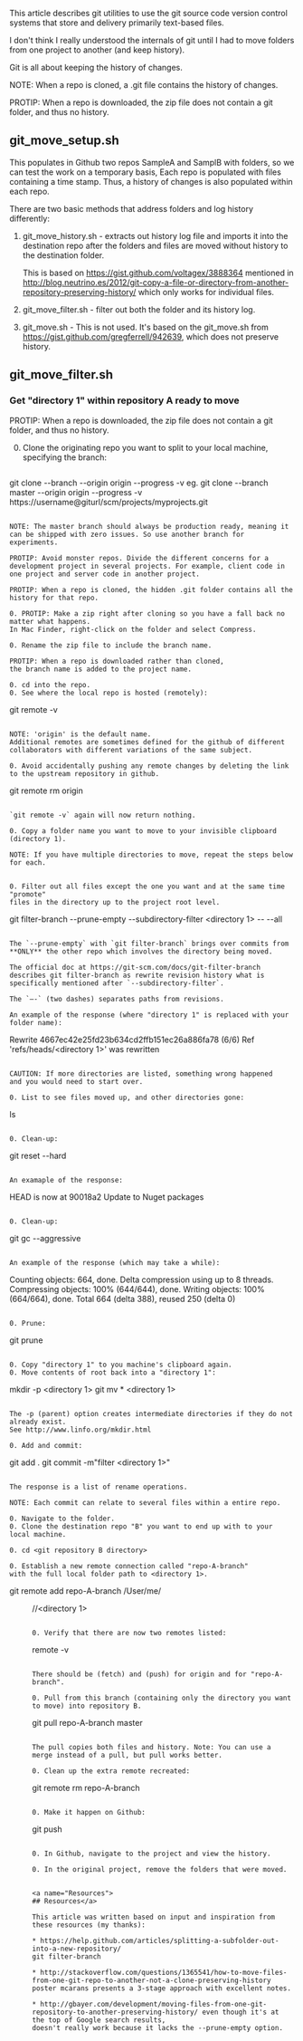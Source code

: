 This article describes git utilities to use the git source code version control systems that store and delivery primarily text-based files.

I don't think I really understood the internals of git until I had to move folders from one project to another (and keep history).

Git is all about keeping the history of changes.

   NOTE: When a repo is cloned, a .git file contains the history of changes.

   PROTIP: When a repo is downloaded, the zip file does not contain a git folder, and thus no history.

## git_move_setup.sh
This populates in Github two repos SampleA and SamplB with folders,
so we can test the work on a temporary basis,
Each repo is populated with files containing a time stamp.
Thus, a history of changes is also populated within each repo.


There are two basic methods that address folders and log history differently:

1) git_move_history.sh - extracts out history log file and imports it into the destination repo after 
   the folders and files are moved without history to the destination folder.

   This is based on https://gist.github.com/voltagex/3888364 mentioned in
   http://blog.neutrino.es/2012/git-copy-a-file-or-directory-from-another-repository-preserving-history/
   which only works for individual files.

2) git_move_filter.sh - filter out both the folder and its history log. 

3) git_move.sh - This is not used. It's based on the git_move.sh from 
   https://gist.github.com/gregferrell/942639, which does not preserve history.


## git_move_filter.sh

### Get "directory 1" within repository A ready to move

   PROTIP: When a repo is downloaded, the zip file does not contain a git folder, and thus no history.

0. Clone the originating repo you want to split to your local machine,
   specifying the branch:

   ```
git clone --branch <branch> --origin origin --progress -v <git repository A url>
eg. git clone --branch master --origin origin --progress -v https://username@giturl/scm/projects/myprojects.git
   ```

   NOTE: The master branch should always be production ready, meaning it can be shipped with zero issues. So use another branch for experiments.
   
   PROTIP: Avoid monster repos. Divide the different concerns for a development project in several projects. For example, client code in one project and server code in another project.
   
   PROTIP: When a repo is cloned, the hidden .git folder contains all the history for that repo.

0. PROTIP: Make a zip right after cloning so you have a fall back no matter what happens.
   In Mac Finder, right-click on the folder and select Compress.

0. Rename the zip file to include the branch name.

   PROTIP: When a repo is downloaded rather than cloned,
   the branch name is added to the project name.

0. cd into the repo.
0. See where the local repo is hosted (remotely):

   ```
git remote -v
   ```

   NOTE: 'origin' is the default name.
   Additional remotes are sometimes defined for the github of different collaborators with different variations of the same subject.

0. Avoid accidentally pushing any remote changes by deleting the link to the upstream repository in github.

   ```
git remote rm origin
   ```

   `git remote -v` again will now return nothing.

0. Copy a folder name you want to move to your invisible clipboard
   (directory 1).

   NOTE: If you have multiple directories to move, repeat the steps below for each.


0. Filter out all files except the one you want and at the same time "promote"
   files in the directory up to the project root level.

   ```
git filter-branch --prune-empty --subdirectory-filter <directory 1> -- --all
   ```

   The `--prune-empty` with `git filter-branch` brings over commits from **ONLY** the other repo which involves the directory being moved.

   The official doc at https://git-scm.com/docs/git-filter-branch
   describes git filter-branch as rewrite revision history what is specifically mentioned after `--subdirectory-filter`.

   The `–-` (two dashes) separates paths from revisions.

   An example of the response (where "directory 1" is replaced with your folder name):

   ```
Rewrite 4667ec42e25fd23b634cd2ffb151ec26a886fa78 (6/6)
Ref 'refs/heads/<directory 1>' was rewritten
   ```

   CAUTION: If more directories are listed, something wrong happened
   and you would need to start over.

0. List to see files moved up, and other directories gone:

   ```
   ls
   ```

0. Clean-up:

   ```
git reset --hard
   ```

   An examaple of the response:

   ```
   HEAD is now at 90018a2 Update to Nuget packages
   ```

0. Clean-up:

   ```
git gc --aggressive
   ```

   An example of the response (which may take a while):

   ```
Counting objects: 664, done.
Delta compression using up to 8 threads.
Compressing objects: 100% (644/644), done.
Writing objects: 100% (664/664), done.
Total 664 (delta 388), reused 250 (delta 0)
   ```

0. Prune:

   ```
git prune
   ```

0. Copy "directory 1" to you machine's clipboard again.
0. Move contents of root back into a "directory 1":

   ```
mkdir -p <directory 1>
git mv * <directory 1>
   ```

   The -p (parent) option creates intermediate directories if they do not already exist.
   See http://www.linfo.org/mkdir.html

0. Add and commit:

   ```
git add .
git commit -m"filter <directory 1>"
   ```

   The response is a list of rename operations.

   NOTE: Each commit can relate to several files within a entire repo.

0. Navigate to the folder.
0. Clone the destination repo "B" you want to end up with to your local machine.

0. cd <git repository B directory>

0. Establish a new remote connection called "repo-A-branch" 
   with the full local folder path to <directory 1>.

   ```
   git remote add repo-A-branch /User/me/<dir>/<project A>/<directory 1>
   ```

0. Verify that there are now two remotes listed:

   ```
   remote -v
   ```

   There should be (fetch) and (push) for origin and for "repo-A-branch".

0. Pull from this branch (containing only the directory you want to move) into repository B.

   ```
git pull repo-A-branch master
   ```

The pull copies both files and history. Note: You can use a merge instead of a pull, but pull works better.

0. Clean up the extra remote recreated:

   ```
git remote rm repo-A-branch
   ```

0. Make it happen on Github:

   ```
   git push
   ```

0. In Github, navigate to the project and view the history.

0. In the original project, remove the folders that were moved.


<a name="Resources">
## Resources</a>

This article was written based on input and inspiration from these resources (my thanks):

* https://help.github.com/articles/splitting-a-subfolder-out-into-a-new-repository/
git filter-branch 

* http://stackoverflow.com/questions/1365541/how-to-move-files-from-one-git-repo-to-another-not-a-clone-preserving-history poster mcarans presents a 3-stage approach with excellent notes.

* http://gbayer.com/development/moving-files-from-one-git-repository-to-another-preserving-history/ even though it's at the top of Google search results,
doesn't really work because it lacks the --prune-empty option.


